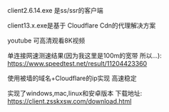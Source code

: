 client2.6.14.exe 是ss/ssr的客户端

client13.x.exe是基于 Cloudflare Cdn的代理解决方案

youtube 可高清观看8K视频 


单连接网速测速结果(因为我这里是100m的宽带 所以...):
https://www.speedtest.net/result/11204423360


使用被墙的域名+Cloudflare的ip实现 高速稳定

实现了windows,mac,linux和安卓版本
下载地址:
https://client.zsskxsw.com/download.html
